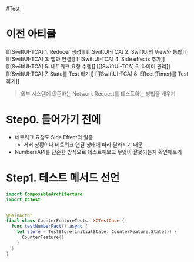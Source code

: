 #Test 
# 이전 아티클
[[[SwiftUI-TCA] 1. Reducer 생성]]
[[[SwiftUI-TCA] 2. SwiftUI의 View와 통합]]
[[[SwiftUI-TCA] 3. 앱과 연결]]
[[[SwiftUI-TCA] 4. Side effects 추가]]
[[[SwiftUI-TCA] 5. 네트워크 요청 수행]]
[[[SwiftUI-TCA] 6. 타이머 관리]]
[[[SwiftUI-TCA] 7. State를 Test 하기]]
[[[SwiftUI-TCA] 8. Effect(Timer)를  Test 하기]]



> 외부 시스템에 의존하는 Network Request를 테스트하는 방법을 배우기

# Step0. 들어가기 전에
- 네트워크 요청도 Side Effect의 일종
	- 서버 상황이나 네트워크 연결 상태에 따라 달라지기 때문 
- NumbersAPI를 단순한 방식으로 테스트해보고 무엇이 잘못되는지 확인해보기

# Step1. 테스트 메서드 선언
```swift
import ComposableArchitecture
import XCTest


@MainActor
final class CounterFeatureTests: XCTestCase {
  func testNumberFact() async {
    let store = TestStore(initialState: CounterFeature.State()) {
      CounterFeature()
    }
  }
}
```
